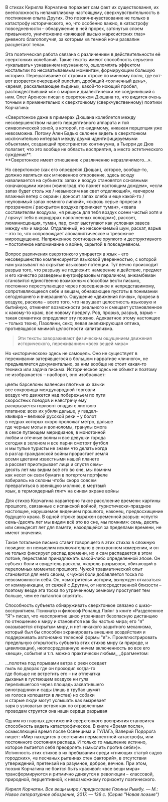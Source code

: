 В стихах Кирилла Корчагина поражает сам факт их существования, их внеположность непамятливому настоящему, сверхчувствительность в постижении опыта Других. Это поэзия-вчувствование не только в катастрофу исторического, но, что особенно важно, в катастрофу повседневности – обнаружение в ней прорех, затянутых слоем привычного, уничтожение «зияющей высью марксистских глаз» дневного благополучия, за которым «в темной ночи развалин расцветают тела». 

Эта поэтическая работа связана с различением в действительности её сверхтонких колебаний. Такие тексты имеют способность серьезно «укалывать» узнаванием неузнанного, ошеломлять эффектом ностальгии по несхватываемым моментам, формирующим большую историю. Перешагивание от строки к строке по минному полю, где вот-вот взорвется очередной punctum, дробящий «солнечный день», «время, раскалывающее льдины», какой-то ноющий пробел, растождествивший «я» с миром и диалектически же соединивший с ним. Олег Аронсон писал о сверхтонком Дюшана то, что видится очень точным и применительно к сверхтонкому (сверхчувственному) поэтики Корчагина:

«Сверхтонкое даже в примерах Дюшана колеблется между несовершенством нашего перцептивного аппарата и той символической зоной, в которой, по-видимому, никакая перцепция уже невозможна. Потому Ален Бадью склонен видеть в сверхтонком исключительно интервал между двумя идентифицируемыми объектами, создающий пространство континуума, а Тьерри де Дюв полагает, что это вообще не область восприятия, а место эстетического суждения**.  
**Сверхтонкое имеет отношение к различению неразличимого…».

Но сверхтонкое (как его определял Дюшан), которое, вообще-то, должно являться как мгновенное откровение, здесь всюду наваливается на субъекта: запах и воздух становятся основными означающими жизни («виноград что пахнет настоящим дождем», «если запах будет столь же / невыносим как свет отделяющий», «вечером влажный ветер с окраин / доносит запах хлеба и еще какой-то / неуловимый запах немного липкий», «сквозь серые прорези в прозрачном / раскрытом воздухе проникает туман», «хвала составителям воздуха», «я решусь для тебя воздух осени чистый хотя и / прячут тебя в коридорах наполненных холодом»), рассвет, люминисценция, туман, пар, смог выступают как условная завеса между «я» и миром. Отдаленный, но нескончаемый шум, раскат, взрыв – это то, что сопровождает апокалиптическое и тревожное мироощущение. Напряженное соотношение хрупкого и деструктивного – постоянное напоминание о войне, скрытой в повседневном.

Вопрос различения сверхтонкого упирается в язык – его несовершенство компенсируется языковой уверенностью, с которой нам указывают на скрытые языковые потенции. Тут вечно происходит разрыв того, что разрыву не подлежит: намерение и действие, предмет и его качество разведены внутрифразовым параличом; анжамбеман становится единственно возможным способом вести письмо, постоянно переступающее через повседневное к непредставимому, сопротивляющееся себе и вещам, обнажающее пустоты в понимании сегодняшнего и вчерашнего. Ощущение «движения почвы», прорези в воздухе, раскола – всего того, что нарушает целостность языковую и бытийную, отменяет возможности реального и смещает установленное к какому-то краю, все новому пределу. Ров, прорыв, разрыв, взрыв – такая семантика определяет эту поэзию. Адекватное этому настоящее – только техно, Пазолини, секс; левая анализирующая оптика, противящаяся мнимой целостности капитализма.

> Эти тексты завораживают физическим ощущением движения исторического, переживанием «всех вещей мира»

Но «историческое» здесь не самоцель. Оно не существует в переживании затерявшегося в большом нарративе «личного», не предъявляется документально, за ним вообще не стоит какая-то техника или задача письма. Историческое здесь не объект и поэтому не изображается – наоборот, оно изображает:

цветы барселоны валенсии плотные их языки  
все сокровища международной торговли  
воздух что движется над побережьем по пути  
скоростных поездов и навстречу ему  
раскрывается горизонт опадая с листвою  
платанов: всех их убили дальше, у гвадал-  
квивира – великой русской реки – у болот  
в недрах которых скоро проложат метро, дальше  
где черные молы и волноломы, гранулы смога  
в сексе пугающем меридианов, в монотонной  
любви и отечные волны и все девушки города  
сегодня в зеленом и все парни смотрят футбол  
и мы тупые туристы не знаем что делать когда  
в разгар гражданской войны прорастает земля  
всеми цветами известными нашей планете  
а рассвет приоткрывает лица и спустя семь-  
десять лет мы видим всё это во сне, мы помним  
как несет он свои бумаги в потертом портфеле  
взбираясь на склоны чтобы скоро совсем  
превратиться в звенящую молнию, в мертвый  
язык, в термоядерный глитч на синем экране войны

Для стихов Корчагина характерно такое расслоение времени: картины прошлого, связанные с испанской войной, туристически-праздное настоящее, нарушаемое видением прошлого, наконец, предвосхищение будущего краха. В одной строке выражен временной разрыв: «спустя семь-/десять лет мы видим всё это во сне, мы помним»: семь, десять или семьдесят лет для памяти, находящейся за пределами времени, не имеют значения. 

Такое тотальное письмо ставит говорящего в этих стихах в сложную позицию: он немыслим исключительно в синхронном измерении, и он не только фиксирует распад времени, но и сам распадается в этом потоке, переставая принадлежать какой-либо определенной эпохе. Он субъект боли и свидетель раскола, «король разрывов», обитающий в переломных моментах прошлого. Чужой травматический опыт становится для него своим, к чужой боли добавляется тоска по невозможности себя. Он, «смотритель» истории, вынужден отказаться от коммуникации, от связей с Другим, от непосредственной близости – поэтому везде эта тоска по утраченному земному проступает тем больше, чем ее пытаются спрятать.

Способность субъекта обнаруживать сверхтонкое связано с шизо-восприятием. Психиатр и философ Рональд Лэйнг в книге «Разделенное "Я"» писал, что «восприятие шизо утрачивает безопасную дистанцию по отношению к миру и становится как бы частью мира; его "я" оказывается открытым миру, и нет никакого защитного механизма, который был бы способен экранировать внешние воздействия и поддерживать автономию телесной формы "я"». Проиллюстрировать предельную открытость субъекта этих стихов миру (и природе, и цивилизации), неопосредованную ничем включенность во все его «вещи», события и т.п. можно практически любым_ _фрагментом:

…полотна под порывами ветра с реки оседает  
пыль во дворах где он проходил когда-то  
где больше не встретить его – ни отпечатка  
дыханья в густеющем воздухе ни гула  
перелившегося через площадь захватившего  
виноградники и сады (лишь в трубах шумят  
их голоса копошатся в листве) но собаки  
и старые люди могут услышать как вызревает  
заря в узловатых ветвях как по отравленным  
проводам струится она наши сердца разрывая

Одним из главных достижений сверхтонкого восприятия становится способность видеть катастрофическое. В книге «Время после», осмысляющей время после Освенцима и ГУЛАГа, Валерий Подорога пишет: «Мир находится в состоянии перманентной катастрофы, или постоянного состояния распада. И только то мышление истинно, которое пытается себя преодолеть («мыслить против себя»)». Истинность этих стихов в их пребывании среди «гниющих статуй садов городских», «в песчаных рытвинах стен факторий», в отсутствии утверждений, претензий на разумное, доброе, вечное. При этом, поэзия Корчагина не боится быть красивой: «все вещи мира» трансформируются и ритмично движутся к революции – классовой, природной, перцептивной, к невозможному горизонту поэтического.

_Кирилл Корчагин. Все вещи мира / предисловие Галины Рымбу. — М.: Новое литературное обозрение, 2017. — 136 с. (Серия "Новая поэзия")_  

